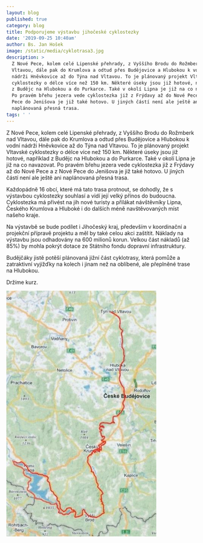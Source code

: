 ```yaml
---
layout: blog
published: true
category: blog
title: Podporujeme výstavbu jihočeské cyklostezky
date: '2019-09-25 10:40am'
author: Bs. Jan Hošek
image: /static/media/cyklotrasa3.jpg
description: >
  Z Nové Pece, kolem celé Lipenské přehrady, z Vyššího Brodu do Rožmberk nad
  Vltavou, dále pak do Krumlova a odtud přes Budějovice a Hlubokou k vodní
  nádrži Hněvkovice až do Týna nad Vltavou. To je plánovaný projekt Vltavské
  cyklostezky o délce více než 150 km. Některé úseky jsou již hotové, například
  z Budějc na Hlubokou a do Purkarce. Také v okolí Lipna je již na co navazovat.
  Po pravém břehu jezera vede cyklostezka již z Frýdavy až do Nové Pece a z Nové
  Pece do Jenišova je již také hotovo. U jiných částí není ale ještě ani
  naplánovaná přesná trasa. 
tags: ' '
---
```

Z Nové Pece, kolem celé Lipenské přehrady, z Vyššího Brodu do Rožmberk nad Vltavou, dále pak do Krumlova a odtud přes Budějovice a Hlubokou k vodní nádrži Hněvkovice až do Týna nad Vltavou. To je plánovaný projekt Vltavské cyklostezky o délce více než 150 km. Některé úseky jsou již hotové, například z Budějc na Hlubokou a do Purkarce. Také v okolí Lipna je již na co navazovat. Po pravém břehu jezera vede cyklostezka již z Frýdavy až do Nové Pece a z Nové Pece do Jenišova je již také hotovo. U jiných částí není ale ještě ani naplánovaná přesná trasa. 

Každopádně 16 obcí, které má tato trasa protnout, se dohodly, že s výstavbou cyklostezky souhlasí a vidí její velký přínos do budoucna. Cyklostezka má přivést na jih nové turisty a přilákat návštěvníky Lipna, Českého Krumlova a Hluboké i do dalších méně navštěvovaných míst našeho kraje. 

Na výstavbě se bude podílet i Jihočeský kraj, především v koordinační a projekční přípravě projektu a měl by také celou akci zaštítit. Náklady na výstavbu jsou odhadovány na 600 milionů korun. Velkou část nákladů (až 85%) by mohla pokrýt dotace ze Státního fondu dopravní infrastruktury.

Budějčáky jistě potěší plánovaná jižní část cyklotrasy, která pomůže a zatraktivní vyjížďky na kolech i jinam než na oblíbené, ale přeplněné trase na Hlubokou. 

Držíme kurz.

![Plánovaná trasa cyklostezky](/static/media/cyklotrasa.jpg)
